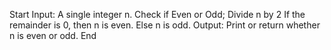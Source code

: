 Start
Input: A single integer n.
Check if Even or Odd;
Divide n by 2
If the remainder is 0, then n is even.
Else n is odd.
Output: Print or return whether n is even or odd.
End
